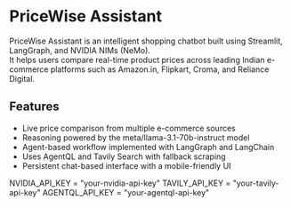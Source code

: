 # PriceWise Assistant

PriceWise Assistant is an intelligent shopping chatbot built using Streamlit, LangGraph, and NVIDIA NIMs (NeMo).  
It helps users compare real-time product prices across leading Indian e-commerce platforms such as Amazon.in, Flipkart, Croma, and Reliance Digital.

## Features

- Live price comparison from multiple e-commerce sources
- Reasoning powered by the meta/llama-3.1-70b-instruct model
- Agent-based workflow implemented with LangGraph and LangChain
- Uses AgentQL and Tavily Search with fallback scraping
- Persistent chat-based interface with a mobile-friendly UI


NVIDIA_API_KEY = "your-nvidia-api-key"
TAVILY_API_KEY = "your-tavily-api-key"
AGENTQL_API_KEY = "your-agentql-api-key"
